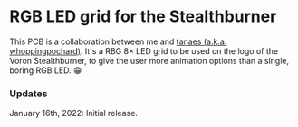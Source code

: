 # RGB LED grid for the Stealthburner

This PCB is a collaboration between me and [tanaes (a.k.a. whoppingpochard)](https://github.com/tanaes). It's a RBG 8× LED grid to be used on the logo of the Voron Stealthburner, to give the user more animation options than a single, boring RGB LED. 😁

### Updates

January 16th, 2022: Initial release.
